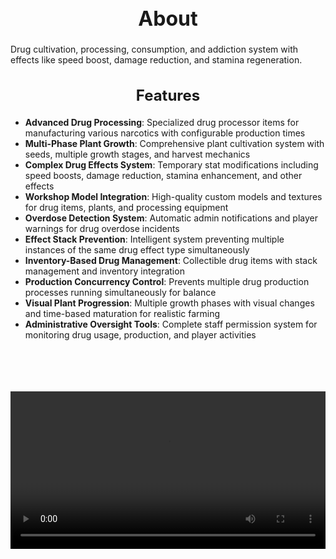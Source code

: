 <h1 style="text-align:center; font-size:2rem; font-weight:bold;">About</h1>

Drug cultivation, processing, consumption, and addiction system with effects like speed boost, damage reduction, and stamina regeneration.

<h2 style="text-align:center; font-size:1.5rem; font-weight:bold;">Features</h2>

- **Advanced Drug Processing**: Specialized drug processor items for manufacturing various narcotics with configurable production times
- **Multi-Phase Plant Growth**: Comprehensive plant cultivation system with seeds, multiple growth stages, and harvest mechanics
- **Complex Drug Effects System**: Temporary stat modifications including speed boosts, damage reduction, stamina enhancement, and other effects
- **Workshop Model Integration**: High-quality custom models and textures for drug items, plants, and processing equipment
- **Overdose Detection System**: Automatic admin notifications and player warnings for drug overdose incidents
- **Effect Stack Prevention**: Intelligent system preventing multiple instances of the same drug effect type simultaneously
- **Inventory-Based Drug Management**: Collectible drug items with stack management and inventory integration
- **Production Concurrency Control**: Prevents multiple drug production processes running simultaneously for balance
- **Visual Plant Progression**: Multiple growth phases with visual changes and time-based maturation for realistic farming
- **Administrative Oversight Tools**: Complete staff permission system for monitoring drug usage, production, and player activities

<br><br>

<p align="center">
  <video width="1200" style="max-width:100%; margin-bottom: 40px; margin-top: 20px;" controls>
    <source src="https://bleonheart.github.io/assets/docs/Drugs.mp4" type="video/mp4">
    Your browser does not support the video tag.
  </video>
</p>

<br><br>
